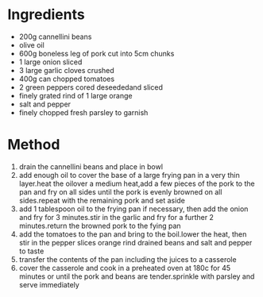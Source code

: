 # Ingredients

-   200g cannellini beans
-   olive oil
-   600g boneless leg of pork cut into 5cm chunks
-   1 large onion sliced
-   3 large garlic cloves crushed
-   400g can chopped tomatoes
-   2 green peppers cored deseededand sliced
-   finely grated rind of 1 large orange
-   salt and pepper
-   finely chopped fresh parsley to garnish

# Method

1.  drain the cannellini beans and place in bowl
2.  add enough oil to cover the base of a large frying pan in a very thin layer.heat the oilover a medium heat,add a few pieces of the pork to the pan and fry on all sides until the pork is evenly browned on all sides.repeat with the remaining pork and set aside
3.  add 1 tablespoon oil to the frying pan if necessary, then add the onion and fry for 3 minutes.stir in the garlic and fry for a further 2 minutes.return the browned pork to the fying pan
4.  add the tomatoes to the pan and bring to the boil.lower the heat, then stir in the pepper slices orange rind drained beans and salt and pepper to taste
5.  transfer the contents of the pan including the juices to a casserole
6.  cover the casserole and cook in a preheated oven at 180c for 45 minutes or until the pork and beans are tender.sprinkle with parsley and serve immediately

